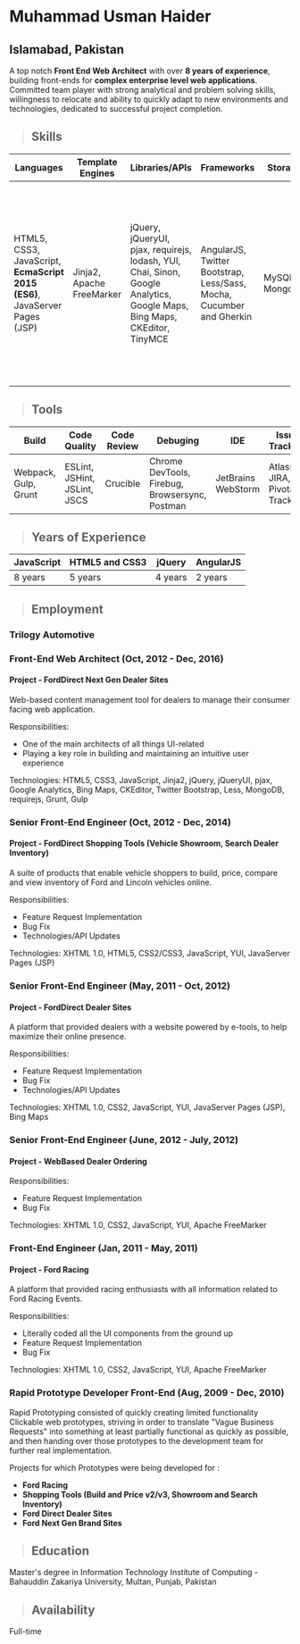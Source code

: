 
# Muhammad Usman Haider
## Islamabad, Pakistan

A top notch **Front End Web Architect** with over **8 years of experience**, building front-ends for **complex enterprise level web applications**. Committed team player with strong analytical and problem solving skills, willingness to relocate and ability to quickly adapt to new environments and technologies, dedicated to successful project completion.

> ## Skills

| Languages     | Template Engines | Libraries/APIs | Frameworks | Storage | Paradigms | Platforms | Backend Familiarity |
| ------------- | ---------------- | -------------- | ---------- | ------- | --------- | --------- | ------------------- |
| HTML5, CSS3, JavaScript, **EcmaScript 2015 (ES6)**, JavaServer Pages (JSP) | Jinja2, Apache FreeMarker | jQuery, jQueryUI, pjax, requirejs, lodash, YUI, Chai, Sinon, Google Analytics, Google Maps, Bing Maps, CKEditor, TinyMCE | AngularJS, Twitter Bootstrap, Less/Sass, Mocha, Cucumber and Gherkin | MySQL, MongoDB | Agile Software Development, Asynchronous Programming, Behavior-driven Development (BDD), Cross Browser Complaint, Continuous Integration, Functional programming, MVC/MVVM, Responsive Web Design, Test Driven Development(TDD) | Windows, macOS | NodeJS, Python, Java, PHP |

> ## Tools

| Build         | Code Quality     | Code Review    | Debuging   | IDE     | Issue Tracking | Package Manager | Project Management/Wiki | Project Scaffolding | Transpilation | Version Control |
| ------------- | ---------------- | -------------- | ---------- | ------- | -------------- | --------------- | ----------------------- | ------------------- | ------------- | --------------- |
| Webpack, Gulp, Grunt | ESLint, JSHint, JSLint, JSCS | Crucible | Chrome DevTools, Firebug, Browsersync, Postman | JetBrains WebStorm | Atlassian JIRA, Pivotal Tracker | Bower, NPM | Google Docs, Confluence | YEOMAN | Babel | Git, Subversion |

> ## Years of Experience

| JavaScript | HTML5 and CSS3 | jQuery  | AngularJS |
| ---------- | -------------- | ------- | --------- |
| 8 years    | 5 years        | 4 years | 2 years   |

> ## Employment

### Trilogy Automotive

### Front-End Web Architect (Oct, 2012 - Dec, 2016)

#### Project - FordDirect Next Gen Dealer Sites

Web-based content management tool for dealers to manage their consumer facing web application.

Responsibilities:

- One of the main architects of all things UI-related
- Playing a key role in building and maintaining an intuitive user experience

Technologies: HTML5, CSS3, JavaScript, Jinja2, jQuery, jQueryUI, pjax, Google Analytics, Bing Maps, CKEditor, Twitter Bootstrap, Less, MongoDB, requirejs, Grunt, Gulp 

### Senior Front-End Engineer (Oct, 2012 - Dec, 2014)
    
#### Project - FordDirect Shopping Tools (Vehicle Showroom, Search Dealer Inventory)
A suite of products that enable vehicle shoppers to build, price, compare and view inventory of Ford and Lincoln vehicles online.

Responsibilities:

- Feature Request Implementation
- Bug Fix
- Technologies/API Updates

Technologies: XHTML 1.0, HTML5, CSS2/CSS3, JavaScript, YUI, JavaServer Pages (JSP)

### Senior Front-End Engineer (May, 2011 - Oct, 2012)

#### Project - FordDirect Dealer Sites

A platform that provided dealers with a website powered by e-tools, to help maximize their online presence.
 
 Responsibilities:
 
 - Feature Request Implementation
 - Bug Fix
 - Technologies/API Updates
 
 Technologies: XHTML 1.0, CSS2, JavaScript, YUI, JavaServer Pages (JSP), Bing Maps

### Senior Front-End Engineer (June, 2012 - July, 2012)

#### Project - WebBased Dealer Ordering

 Responsibilities:
 
 - Feature Request Implementation
 - Bug Fix
 
Technologies: XHTML 1.0, CSS2, JavaScript, YUI, Apache FreeMarker

### Front-End Engineer (Jan, 2011 - May, 2011)

#### Project - Ford Racing

A platform that provided racing enthusiasts with all information related to Ford Racing Events.

 Responsibilities:
 
 - Literally coded all the UI components from the ground up 
 - Feature Request Implementation
 - Bug Fix
 
Technologies: XHTML 1.0, CSS2, JavaScript, YUI, Apache FreeMarker
    
### Rapid Prototype Developer Front-End (Aug, 2009 - Dec, 2010)

Rapid Prototyping consisted of quickly creating limited functionality Clickable web prototypes, striving in order to translate "Vague Business Requests" into something at least partially functional as quickly as possible, and then handing over those prototypes to the development team for further real implementation.

Projects for which Prototypes were being developed for :

- **Ford Racing**
- **Shopping Tools (Build and Price v2/v3, Showroom and Search Inventory)**
- **Ford Direct Dealer Sites**
- **Ford Next Gen Brand Sites**

> ## Education

Master's degree in Information Technology
Institute of Computing - Bahauddin Zakariya University, Multan, Punjab, Pakistan

> ## Availability

Full-time
